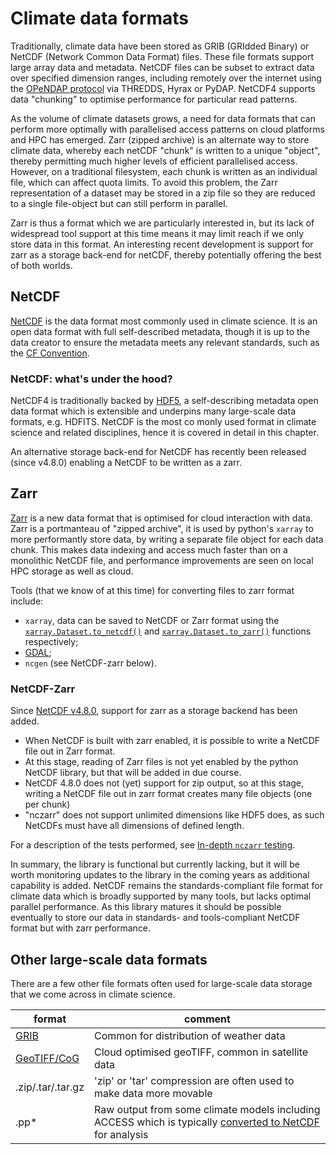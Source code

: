 # Climate data formats

Traditionally, climate data have been stored as GRIB (GRIdded Binary) or NetCDF (Network Common Data Format) files. These file formats support large array data and metadata. NetCDF files can be subset to extract data over specified dimension ranges, including remotely over the internet using the [OPeNDAP protocol](https://www.opendap.org/) via THREDDS, Hyrax or PyDAP. NetCDF4 supports data "chunking" to optimise performance for particular read patterns.

As the volume of climate datasets grows, a need for data formats that can perform more optimally with parallelised access patterns on cloud platforms and HPC has emerged. Zarr (zipped archive) is an alternate way to store climate data, whereby each netCDF "chunk" is written to a unique "object", thereby permitting much higher levels of efficient parallelised access. However, on a traditional filesystem, each chunk is written as an individual file, which can affect quota limits. To avoid this problem, the Zarr representation of a dataset may be stored in a zip file so they are reduced to a single file-object but can still perform in parallel.

Zarr is thus a format which we are particularly interested in, but its lack of widespread tool support at this time means it may limit reach if we only store data in this format.
An interesting recent development is support for zarr as a storage back-end for netCDF, thereby potentially offering the best of both worlds.

## NetCDF
[NetCDF](https://www.unidata.ucar.edu/software/netcdf/) is the data format most commonly used in climate science. It is an open data format with full self-described metadata, though it is up to the data creator to ensure the metadata meets any relevant standards, such as the [CF Convention](http://cfconventions.org/Data/cf-conventions/cf-conventions-1.7/cf-conventions.html).

### NetCDF: what's under the hood?
NetCDF4 is traditionally backed by [HDF5](https://www.hdfgroup.org/solutions/hdf5/), a self-describing metadata open data format which is extensible and underpins many large-scale data formats, e.g. HDFITS.
NetCDF is the most co monly used format in climate science and related disciplines, hence it is covered in detail in this chapter.

An alternative storage back-end for NetCDF has recently been released (since v4.8.0) enabling a NetCDF to be written as a zarr.

## Zarr
[Zarr](https://zarr.readthedocs.io/en/stable/) is a new data format that is optimised for cloud interaction with data. Zarr is a portmanteau of "zipped archive", it is used by python's `xarray` to more performantly store data, by writing a separate file object for each data chunk. This makes data indexing and access much faster than on a monolithic NetCDF file, and performance improvements are seen on local HPC storage as well as cloud.

Tools (that we know of at this time) for converting files to zarr format include:
* `xarray`, data can be saved to NetCDF or Zarr format using the [`xarray.Dataset.to_netcdf()`](https://docs.xarray.dev/en/latest/generated/xarray.Dataset.to_netcdf.html) and [`xarray.Dataset.to_zarr()`](https://docs.xarray.dev/en/latest/generated/xarray.Dataset.to_zarr.html) functions respectively;
* [GDAL](https://gdal.org/drivers/raster/zarr.html#examples);
* `ncgen` (see NetCDF-zarr below).


### NetCDF-Zarr

Since [NetCDF v4.8.0](https://www.unidata.ucar.edu/blogs/developer/entry/overview-of-zarr-support-in), support for zarr as a storage backend has been added.

* When NetCDF is built with zarr enabled, it is possible to write a NetCDF file out in Zarr format. 
* At this stage, reading of Zarr files is not yet enabled by the python NetCDF library, but that will be added in due course.
* NetCDF 4.8.0 does not (yet) support for zip output, so at this stage, writing a NetCDF file out in zarr format creates many file objects (one per chunk)
* "nczarr" does not support unlimited dimensions like HDF5 does, as such NetCDFs must have all dimensions of defined length. 

For a description of the tests performed, see [In-depth `nczarr` testing](https://acdguide.github.io/BigData/nczarr_test.html). 

In summary, the library is functional but currently lacking, but it will be worth monitoring updates to the library in the coming years as additional capability is added.
NetCDF remains the standards-compliant file format for climate data which is broadly supported by many tools, but lacks optimal parallel performance. As this library matures it should be possible eventually to store our data in standards- and tools-compliant NetCDF format but with zarr performance.

## Other large-scale data formats

There are a few other file formats often used for large-scale data storage that we come across in climate science.

| format | comment |
|--------|---------|
| [GRIB](https://en.wikipedia.org/wiki/GRIB) | Common for distribution of weather data |
| [GeoTIFF/CoG](https://www.cogeo.org/) | Cloud optimised geoTIFF, common in satellite data |
| .zip/.tar/.tar.gz | 'zip' or 'tar' compression are often used to make data more movable |
| .pp* | Raw output from some climate models including ACCESS which is typically [converted to NetCDF](http://climate-cms.wikis.unsw.edu.au/Analysing_UM_outputs) for analysis |

